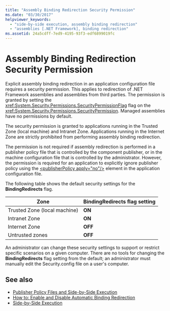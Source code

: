 ```yaml
---
title: "Assembly Binding Redirection Security Permission"
ms.date: "03/30/2017"
helpviewer_keywords: 
  - "side-by-side execution, assembly binding redirection"
  - "assemblies [.NET Framework], binding redirection"
ms.assetid: 24a5cdff-7ed9-4195-93f3-edf6899019fc
---
```

# Assembly Binding Redirection Security Permission
Explicit assembly binding redirection in an application configuration file requires a security permission. This applies to redirection of .NET Framework assemblies and assemblies from third parties. The permission is granted by setting the <xref:System.Security.Permissions.SecurityPermissionFlag> flag on the <xref:System.Security.Permissions.SecurityPermission>. Managed assemblies have no permissions by default.  
  
 The security permission is granted to applications running in the Trusted Zone (local machine) and Intranet Zone. Applications running in the Internet Zone are strictly prohibited from performing assembly binding redirection.  
  
 The permission is not required if assembly redirection is performed in a publisher policy file that is controlled by the component publisher, or in the machine configuration file that is controlled by the administrator. However, the permission is required for an application to explicitly ignore publisher policy using the [\<publisherPolicy apply="no"/>](../../../docs/framework/configure-apps/file-schema/runtime/publisherpolicy-element.md) element in the application configuration file.  
  
 The following table shows the default security settings for the **BindingRedirects** flag.  
  
|Zone|BindingRedirects flag setting|  
|----------|-----------------------------------|  
|Trusted Zone (local machine)|**ON**|  
|Intranet Zone|**ON**|  
|Internet Zone|**OFF**|  
|Untrusted zones|**OFF**|  
  
 An administrator can change these security settings to support or restrict specific scenarios on a given computer. There are no tools for changing the **BindingRedirects** flag setting from the default; an administrator must manually edit the Security.config file on a user's computer.  
  
## See also

- [Publisher Policy Files and Side-by-Side Execution](https://docs.microsoft.com/previous-versions/dotnet/netframework-4.0/06d2bae3(v=vs.100))
- [How to: Enable and Disable Automatic Binding Redirection](../../../docs/framework/configure-apps/how-to-enable-and-disable-automatic-binding-redirection.md)
- [Side-by-Side Execution](../../../docs/framework/deployment/side-by-side-execution.md)
